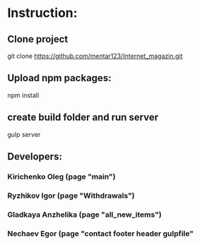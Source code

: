 # Instruction:
## Clone project
git clone https://github.com/mentar123/Internet_magazin.git
## Upload npm packages:
npm install

## create build folder and run server 
gulp server
## Developers:
### Kirichenko Oleg (page "main")
### Ryzhikov Igor (page "Withdrawals")
### Gladkaya Anzhelika (page "all_new_items")
### Nechaev Egor (page "contact footer header gulpfile"
